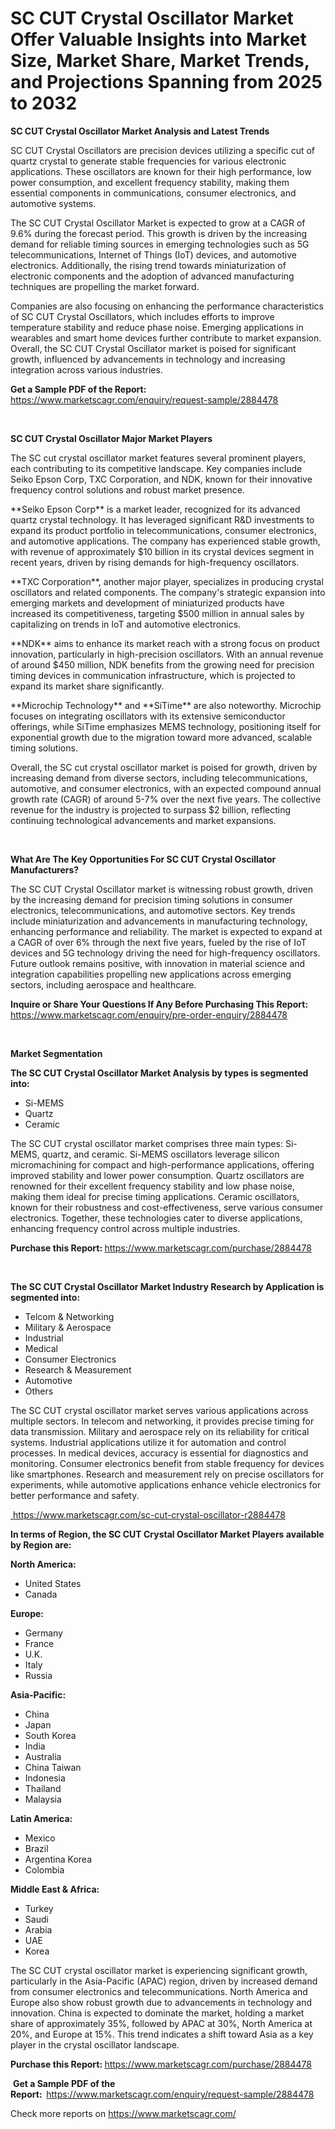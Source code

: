 <p><h1>SC CUT Crystal Oscillator Market Offer Valuable Insights into Market Size, Market Share, Market Trends, and Projections Spanning from 2025 to 2032</h1></p><p><strong>SC CUT Crystal Oscillator Market Analysis and Latest Trends</strong></p>
<p><p>SC CUT Crystal Oscillators are precision devices utilizing a specific cut of quartz crystal to generate stable frequencies for various electronic applications. These oscillators are known for their high performance, low power consumption, and excellent frequency stability, making them essential components in communications, consumer electronics, and automotive systems. </p><p>The SC CUT Crystal Oscillator Market is expected to grow at a CAGR of 9.6% during the forecast period. This growth is driven by the increasing demand for reliable timing sources in emerging technologies such as 5G telecommunications, Internet of Things (IoT) devices, and automotive electronics. Additionally, the rising trend towards miniaturization of electronic components and the adoption of advanced manufacturing techniques are propelling the market forward. </p><p>Companies are also focusing on enhancing the performance characteristics of SC CUT Crystal Oscillators, which includes efforts to improve temperature stability and reduce phase noise. Emerging applications in wearables and smart home devices further contribute to market expansion. Overall, the SC CUT Crystal Oscillator market is poised for significant growth, influenced by advancements in technology and increasing integration across various industries.</p></p>
<p><strong>Get a Sample PDF of the Report:&nbsp;</strong> <a href="https://www.marketscagr.com/enquiry/request-sample/2884478?utm_campaign=3092&utm_medium=2&utm_source=Github&utm_content=ia&utm_term=13032025&utm_id=sc-cut-crystal-oscillator">https://www.marketscagr.com/enquiry/request-sample/2884478</a></p>
<p>&nbsp;</p>
<p><strong>SC CUT Crystal Oscillator Major Market Players</strong></p>
<p><p>The SC cut crystal oscillator market features several prominent players, each contributing to its competitive landscape. Key companies include Seiko Epson Corp, TXC Corporation, and NDK, known for their innovative frequency control solutions and robust market presence.</p><p>**Seiko Epson Corp** is a market leader, recognized for its advanced quartz crystal technology. It has leveraged significant R&D investments to expand its product portfolio in telecommunications, consumer electronics, and automotive applications. The company has experienced stable growth, with revenue of approximately $10 billion in its crystal devices segment in recent years, driven by rising demands for high-frequency oscillators.</p><p>**TXC Corporation**, another major player, specializes in producing crystal oscillators and related components. The company's strategic expansion into emerging markets and development of miniaturized products have increased its competitiveness, targeting $500 million in annual sales by capitalizing on trends in IoT and automotive electronics.</p><p>**NDK** aims to enhance its market reach with a strong focus on product innovation, particularly in high-precision oscillators. With an annual revenue of around $450 million, NDK benefits from the growing need for precision timing devices in communication infrastructure, which is projected to expand its market share significantly.</p><p>**Microchip Technology** and **SiTime** are also noteworthy. Microchip focuses on integrating oscillators with its extensive semiconductor offerings, while SiTime emphasizes MEMS technology, positioning itself for exponential growth due to the migration toward more advanced, scalable timing solutions. </p><p>Overall, the SC cut crystal oscillator market is poised for growth, driven by increasing demand from diverse sectors, including telecommunications, automotive, and consumer electronics, with an expected compound annual growth rate (CAGR) of around 5-7% over the next five years. The collective revenue for the industry is projected to surpass $2 billion, reflecting continuing technological advancements and market expansions.</p></p>
<p>&nbsp;</p>
<p><strong>What Are The Key Opportunities For SC CUT Crystal Oscillator Manufacturers?</strong></p>
<p><p>The SC CUT Crystal Oscillator market is witnessing robust growth, driven by the increasing demand for precision timing solutions in consumer electronics, telecommunications, and automotive sectors. Key trends include miniaturization and advancements in manufacturing technology, enhancing performance and reliability. The market is expected to expand at a CAGR of over 6% through the next five years, fueled by the rise of IoT devices and 5G technology driving the need for high-frequency oscillators. Future outlook remains positive, with innovation in material science and integration capabilities propelling new applications across emerging sectors, including aerospace and healthcare.</p></p>
<p><strong>Inquire or Share Your Questions If Any Before Purchasing This Report:</strong> <a href="https://www.marketscagr.com/enquiry/pre-order-enquiry/2884478?utm_campaign=3092&utm_medium=2&utm_source=Github&utm_content=ia&utm_term=13032025&utm_id=sc-cut-crystal-oscillator">https://www.marketscagr.com/enquiry/pre-order-enquiry/2884478</a></p>
<p>&nbsp;</p>
<p><strong>Market Segmentation</strong></p>
<p><strong>The SC CUT Crystal Oscillator Market Analysis by types is segmented into:</strong></p>
<p><ul><li>Si-MEMS</li><li>Quartz</li><li>Ceramic</li></ul></p>
<p><p>The SC CUT crystal oscillator market comprises three main types: Si-MEMS, quartz, and ceramic. Si-MEMS oscillators leverage silicon micromachining for compact and high-performance applications, offering improved stability and lower power consumption. Quartz oscillators are renowned for their excellent frequency stability and low phase noise, making them ideal for precise timing applications. Ceramic oscillators, known for their robustness and cost-effectiveness, serve various consumer electronics. Together, these technologies cater to diverse applications, enhancing frequency control across multiple industries.</p></p>
<p><strong>Purchase this Report:&nbsp;</strong><a href="https://www.marketscagr.com/purchase/2884478?utm_campaign=3092&utm_medium=2&utm_source=Github&utm_content=ia&utm_term=13032025&utm_id=sc-cut-crystal-oscillator">https://www.marketscagr.com/purchase/2884478</a></p>
<p>&nbsp;</p>
<p><strong>The SC CUT Crystal Oscillator Market Industry Research by Application is segmented into:</strong></p>
<p><ul><li>Telcom & Networking</li><li>Military & Aerospace</li><li>Industrial</li><li>Medical</li><li>Consumer Electronics</li><li>Research & Measurement</li><li>Automotive</li><li>Others</li></ul></p>
<p><p>The SC CUT crystal oscillator market serves various applications across multiple sectors. In telecom and networking, it provides precise timing for data transmission. Military and aerospace rely on its reliability for critical systems. Industrial applications utilize it for automation and control processes. In medical devices, accuracy is essential for diagnostics and monitoring. Consumer electronics benefit from stable frequency for devices like smartphones. Research and measurement rely on precise oscillators for experiments, while automotive applications enhance vehicle electronics for better performance and safety.</p></p>
<p><a href="https://www.marketscagr.com/sc-cut-crystal-oscillator-r2884478?utm_campaign=3092&utm_medium=2&utm_source=Github&utm_content=ia&utm_term=13032025&utm_id=sc-cut-crystal-oscillator">&nbsp;https://www.marketscagr.com/sc-cut-crystal-oscillator-r2884478</a></p>
<p><strong>In terms of Region, the SC CUT Crystal Oscillator Market Players available by Region are:</strong></p>
<p>
    <p> <strong> North America: </strong>
        <ul>
            <li>United States</li>
            <li>Canada</li>
        </ul>
        </p> 
    <p> <strong> Europe: </strong>
        <ul>
            <li>Germany</li>
            <li>France</li>
            <li>U.K.</li>
            <li>Italy</li>
            <li>Russia</li>
        </ul>
        </p> 
    <p> <strong> Asia-Pacific: </strong>
        <ul>
            <li>China</li>
            <li>Japan</li>
            <li>South Korea</li>
            <li>India</li>
            <li>Australia</li>
            <li>China Taiwan</li>
            <li>Indonesia</li>
            <li>Thailand</li>
            <li>Malaysia</li>
        </ul>
        </p> 
    <p> <strong> Latin America: </strong>
        <ul>
            <li>Mexico</li>
            <li>Brazil</li>
            <li>Argentina Korea</li>
            <li>Colombia</li>
        </ul>
        </p> 
    <p> <strong> Middle East & Africa: </strong>
        <ul>
            <li>Turkey</li>
            <li>Saudi</li>
            <li>Arabia</li>
            <li>UAE</li>
            <li>Korea</li>
        </ul>
    </p>
    </p>
<p><p>The SC CUT crystal oscillator market is experiencing significant growth, particularly in the Asia-Pacific (APAC) region, driven by increased demand from consumer electronics and telecommunications. North America and Europe also show robust growth due to advancements in technology and innovation. China is expected to dominate the market, holding a market share of approximately 35%, followed by APAC at 30%, North America at 20%, and Europe at 15%. This trend indicates a shift toward Asia as a key player in the crystal oscillator landscape.</p></p>
<p><strong>Purchase this Report: </strong><a href="https://www.marketscagr.com/purchase/2884478?utm_campaign=3092&utm_medium=2&utm_source=Github&utm_content=ia&utm_term=13032025&utm_id=sc-cut-crystal-oscillator">https://www.marketscagr.com/purchase/2884478</a></p>
<p>&nbsp;<strong>Get a Sample PDF of the Report:&nbsp;&nbsp;</strong><a href="https://www.marketscagr.com/enquiry/request-sample/2884478?utm_campaign=3092&utm_medium=2&utm_source=Github&utm_content=ia&utm_term=13032025&utm_id=sc-cut-crystal-oscillator">https://www.marketscagr.com/enquiry/request-sample/2884478</a></p>
<p><strong></strong></p>
<p>Check more reports on <a href="https://www.marketscagr.com/?utm_campaign=3092&utm_medium=2&utm_source=Github&utm_content=ia&utm_term=13032025&utm_id=sc-cut-crystal-oscillator">https://www.marketscagr.com/</a></p>